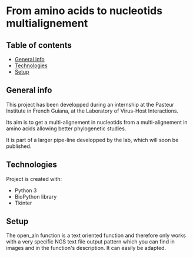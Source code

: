 # From amino acids to nucleotids multialignement

## Table of contents
* [General info](#general-info)
* [Technologies](#technologies)
* [Setup](#setup)

## General info
This project has been developped during an internship at the Pasteur Institute in French Guiana, at the Laboratory of Virus-Host Interactions.

Its aim is to get a multi-alignement in nucleotids from a multi-alignement in amino acids allowing 
better phylogenetic studies. 

It is part of a larger pipe-line developped by the lab, which will soon be published.
	
## Technologies
Project is created with:
* Python 3
* BioPython library
* Tkinter

## Setup
 
The open_aln function is a text oriented function and therefore only works with a very specific NGS text file output
pattern which you can find in images and in the function's description. It can easily be adapted.

